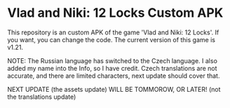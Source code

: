 # Vlad and Niki: 12 Locks Custom APK
This repository is an custom APK of the game 'Vlad and Niki: 12 Locks'.
If you want, you can change the code.
The current version of this game is v1.21.

NOTE: The Russian language has switched to the Czech language. I also added my name into the Info, so I have credit.
Czech translations are not accurate, and there are limited characters, next update should cover that.

NEXT UPDATE (the assets update) WILL BE TOMMOROW, OR LATER! (not the translations update)
